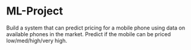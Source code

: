 # ML-Project
 Build a system that can predict pricing for a mobile phone using data on available phones in the
 market. Predict if the mobile can be priced low/med/high/very high.
